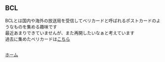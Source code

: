 ## BCL
BCLとは国内や海外の放送局を受信してベリカードと呼ばれるポストカードのようなものを集める趣味です  
最近あまりできていませんが、また再開したいなぁと考えています  
過去に集めたベリカードは[こちら](https://jj1guj.github.io/bcl/card_got)  
<br>

 [ホーム](https://jj1guj.github.io)
